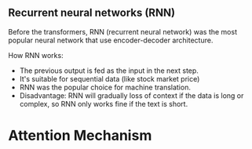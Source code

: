 ## Recurrent neural networks (RNN) 

Before the transformers, RNN (recurrent neural network) was the most popular neural network that use encoder-decoder architecture.

How RNN works:
- The previous output is fed as the input in the next step.
- It's suitable for sequential data (like stock market price)
- RNN was the popular choice for machine translation.
- Disadvantage: RNN will gradually loss of context if the data is long or complex, so RNN only works fine if the text is short.


# Attention Mechanism


